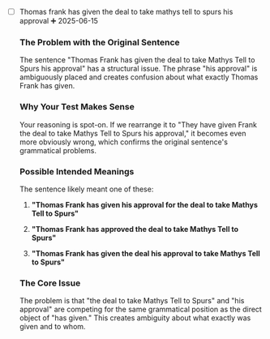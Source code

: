 

- [ ] Thomas frank has given the deal to take mathys tell to spurs his approval ➕ 2025-06-15  
      
	### The Problem with the Original Sentence
	
	The sentence "Thomas Frank has given the deal to take Mathys Tell to Spurs his approval" has a structural issue. The phrase "his approval" is ambiguously placed and creates confusion about what exactly Thomas Frank has given.
	
	### Why Your Test Makes Sense
	
	Your reasoning is spot-on. If we rearrange it to "They have given Frank the deal to take Mathys Tell to Spurs his approval," it becomes even more obviously wrong, which confirms the original sentence's grammatical problems.
	
	### Possible Intended Meanings
	
	The sentence likely meant one of these:
	
	1. **"Thomas Frank has given his approval for the deal to take Mathys Tell to Spurs"**
	    
	2. **"Thomas Frank has approved the deal to take Mathys Tell to Spurs"**
	    
	3. **"Thomas Frank has given the deal his approval to take Mathys Tell to Spurs"**
	    
	### The Core Issue
	
	The problem is that "the deal to take Mathys Tell to Spurs" and "his approval" are competing for the same grammatical position as the direct object of "has given." This creates ambiguity about what exactly was given and to whom.


